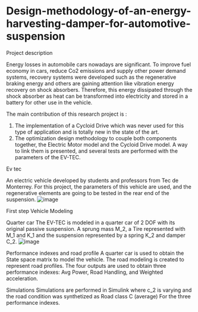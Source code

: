 # Design-methodology-of-an-energy-harvesting-damper-for-automotive-suspension



Project description 


Energy losses in automobile cars nowadays are significant. To improve fuel economy in cars, reduce Co2 emissions and supply other power demand systems, recovery systems were developed such as the regenerative braking energy and others are gaining attention like vibration energy recovery on shock absorbers. Therefore, this energy dissipated through the shock absorber as heat can be transformed into electricity and stored in a battery for other use in the vehicle. 



The main contribution of this research project is :
1. The implementation of a Cycloid Drive which was never used for this type of application and is totally new in the state of the art.
2. The optimization design methodology to couple both components together, the Electric Motor model and the Cycloid Drive model. A way to link them is presented, and several tests are performed with the parameters of the EV-TEC.


Ev tec

An electric vehicle developed by students and professors from Tec de Monterrey.
For this project, the parameters of this vehicle are used, and the regenerative elements are going to be tested in the rear end of the suspension.
![image](https://github.com/KevinAGarcia/Design-methodology-of-an-energy-harvesting-damper-for-automotive-suspension/assets/113644566/93510b3a-d6c7-4bee-a0d0-e4834dd041e2)



First step
Vehicle Modeling

Quarter car
The EV-TEC is modeled in a quarter car of 2 DOF with its original passive suspension. A sprung mass M_2, a Tire represented with M_1 and K_1 and the suspension represented by a spring K_2 and damper C_2.
![image](https://github.com/KevinAGarcia/Design-methodology-of-an-energy-harvesting-damper-for-automotive-suspension/assets/113644566/d7230f71-b917-4897-be0e-2e1cbe3bb201)


Performance indexes and road profile
A quarter car is used to obtain the State space matrix to model the vehicle. The road modeling is created to represent road profiles. The four outputs are used to obtain three performance indexes: Avg Power, Road Handling, and Weighted acceleration.


Simulations
Simulations are performed in Simulink where c_2 is varying and the road condition was synthetized as Road class C (average) For the three performance indexes.

